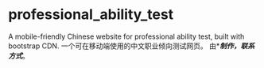 # professional_ability_test
A mobile-friendly Chinese website for professional ability test, built with bootstrap CDN.
一个可在移动端使用的中文职业倾向测试网页。
由******制作，联系方式*****。
